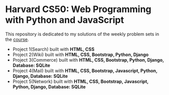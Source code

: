 # Harvard CS50: Web Programming with Python and JavaScript

This repository is dedicated to my solutions of the weekly problem sets in the [course](https://cs50.harvard.edu/web/2020/).
* Project 1(Search) built with **HTML, CSS**
* Project 2(Wiki) built with **HTML, CSS, Bootstrap, Python, Django**
* Project 3(Commerce) built with **HTML, CSS, Bootstrap, Python, Django, Database: SQLite**
* Project 4(Mail) built with **HTML, CSS, Bootstrap, Javascript, Python, Django, Database: SQLite**
* Project 5(Network) built with **HTML, CSS, Bootstrap, Javascript, Python, Django, Database: SQLite**
